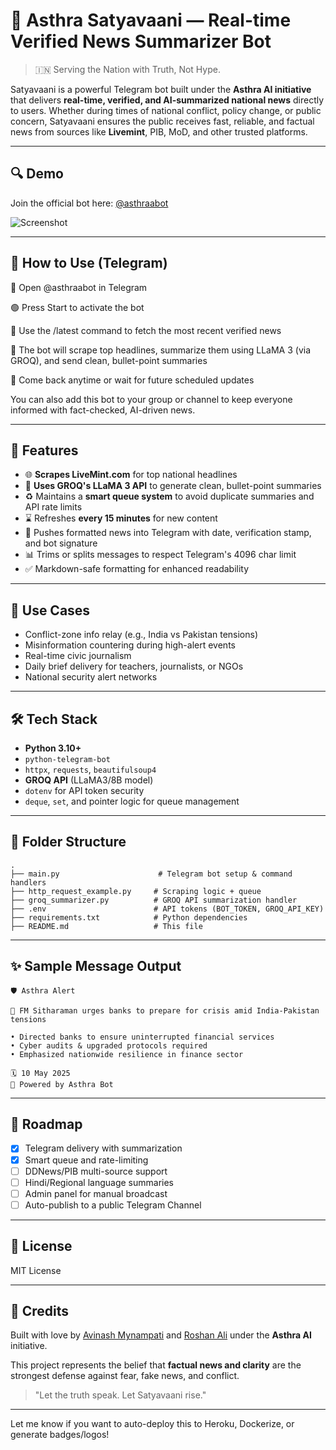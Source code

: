 # 🌟 Asthra Satyavaani — Real-time Verified News Summarizer Bot

> 🇮🇳 Serving the Nation with Truth, Not Hype.

Satyavaani is a powerful Telegram bot built under the **Asthra AI initiative** that delivers **real-time, verified, and AI-summarized national news** directly to users. Whether during times of national conflict, policy change, or public concern, Satyavaani ensures the public receives fast, reliable, and factual news from sources like **Livemint**, PIB, MoD, and other trusted platforms.

---

## 🔍 Demo

Join the official bot here: [@asthraabot](https://t.me/asthraabot)

![Screenshot](screenshot.png) <!-- Replace with your actual screenshot path -->

---

## 🧭 How to Use (Telegram)

📱 Open @asthraabot in Telegram

🟢 Press Start to activate the bot

🔘 Use the /latest command to fetch the most recent verified news

📰 The bot will scrape top headlines, summarize them using LLaMA 3 (via GROQ), and send clean, bullet-point summaries

🔁 Come back anytime or wait for future scheduled updates

You can also add this bot to your group or channel to keep everyone informed with fact-checked, AI-driven news.

---

## 📄 Features

* 🌐 **Scrapes LiveMint.com** for top national headlines
* 🤖 **Uses GROQ's LLaMA 3 API** to generate clean, bullet-point summaries
* ♻️ Maintains a **smart queue system** to avoid duplicate summaries and API rate limits
* ⌛ Refreshes **every 15 minutes** for new content
* 📢 Pushes formatted news into Telegram with date, verification stamp, and bot signature
* 📊 Trims or splits messages to respect Telegram's 4096 char limit
* ✅ Markdown-safe formatting for enhanced readability

---

## 🧬 Use Cases

* Conflict-zone info relay (e.g., India vs Pakistan tensions)
* Misinformation countering during high-alert events
* Real-time civic journalism
* Daily brief delivery for teachers, journalists, or NGOs
* National security alert networks

---

## 🛠️ Tech Stack

* **Python 3.10+**
* `python-telegram-bot`
* `httpx`, `requests`, `beautifulsoup4`
* **GROQ API** (LLaMA3/8B model)
* `dotenv` for API token security
* `deque`, `set`, and pointer logic for queue management

---

## 📁 Folder Structure

```
.
├── main.py                      # Telegram bot setup & command handlers
├── http_request_example.py     # Scraping logic + queue
├── groq_summarizer.py          # GROQ API summarization handler
├── .env                        # API tokens (BOT_TOKEN, GROQ_API_KEY)
├── requirements.txt            # Python dependencies
├── README.md                   # This file
```

---

## ✨ Sample Message Output

```
🛡️ Asthra Alert

📰 FM Sitharaman urges banks to prepare for crisis amid India-Pakistan tensions

• Directed banks to ensure uninterrupted financial services
• Cyber audits & upgraded protocols required
• Emphasized nationwide resilience in finance sector

🗓️ 10 May 2025
🔁 Powered by Asthra Bot
```

---

## 🌟 Roadmap

* [x] Telegram delivery with summarization
* [x] Smart queue and rate-limiting
* [ ] DDNews/PIB multi-source support
* [ ] Hindi/Regional language summaries
* [ ] Admin panel for manual broadcast
* [ ] Auto-publish to a public Telegram Channel

---

## 💼 License

MIT License

---

## 📑 Credits

Built with love by [Avinash Mynampati](https://aviinashh-ai.vercel.app/) and [Roshan Ali](github.com/RoshanAli339) under the **Asthra AI** initiative.

This project represents the belief that **factual news and clarity** are the strongest defense against fear, fake news, and conflict.

> "Let the truth speak. Let Satyavaani rise."

---

Let me know if you want to auto-deploy this to Heroku, Dockerize, or generate badges/logos!
